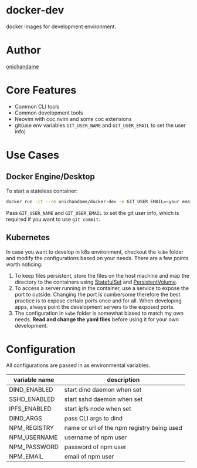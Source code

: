 # docker-dev

docker images for development environment.

# Author

[onichandame](https://github.com/onichandame)

# Core Features

- Common CLI tools
- Common development tools
- Neovim with coc.nvim and some coc extensions
- git(use env variables `GIT_USER_NAME` and `GIT_USER_EMAIL` to set the user info)

# Use Cases

## Docker Engine/Desktop

To start a stateless container:

```bash
docker run -it --rm onichandame/docker-dev -e GIT_USER_EMAIL=<your email in git commits> -e GIT_USER_NAME=<your name in git commits> -v <host path>:<container path> -p <host port>:<container port>
```

Pass `GIT_USER_NAME` and `GIT_USER_EMAIL` to set the git user info, which is required if you want to use `git commit`.

## Kubernetes

In case you want to develop in k8s environment, checkout the `kube` folder and modify the configurations based on your needs. There are a few points worth noticing:

1. To keep files persistent, store the files on the host machine and map the directory to the containers using [StatefulSet](https://kubernetes.io/docs/concepts/workloads/controllers/statefulset/) and [PersistentVolume](https://kubernetes.io/docs/concepts/storage/persistent-volumes/).
2. To access a server running in the container, use a service to expose the port to outside. Changing the port is cumbersome therefore the best practice is to expose certain ports once and for all. When developing apps, always point the development servers to the exposed ports.
3. The configuration in `kube` folder is somewhat biased to match my own needs. **Read and change the yaml files** before using it for your own development.

# Configuration

All configurations are passed in as environmental variables.

| variable name | description                                |
| ------------- | ------------------------------------------ |
| DIND_ENABLED  | start dind daemon when set                 |
| SSHD_ENABLED  | start sshd daemon when set                 |
| IPFS_ENABLED  | start ipfs node when set                   |
| DIND_ARGS     | pass CLI args to dind                      |
| NPM_REGISTRY  | name or url of the npm registry being used |
| NPM_USERNAME  | username of npm user                       |
| NPM_PASSWORD  | password of npm user                       |
| NPM_EMAIL     | email of npm user                          |
